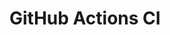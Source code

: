 # GitHub Actions CI































































































































































































































































































































































































































































































































































































































































































































































































































































































































































































































































































































































































































































































































































































































































































































































































































































































































































































































































































































































































































































































































































































































































































































































































































































































































































































































































































